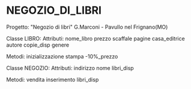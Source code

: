 # NEGOZIO_DI_LIBRI
Progetto: "Negozio di libri" 
G.Marconi - Pavullo nel Frignano(MO)

Classe LIBRO:
Attributi:
	nome_libro
	prezzo
	scaffale
	pagine
	casa_editrice
	autore
	copie_disp
	genere

Metodi:
	inizializzazione
	stampa
	-10%_prezzo


Classe NEGOZIO:
Attributi:
	indirizzo
	nome
	libri_disp

Metodi:
	vendita
	inserimento
	libri_disp
